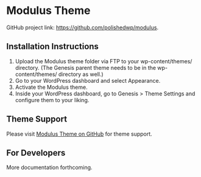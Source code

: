 # Modulus Theme

GitHub project link: https://github.com/polishedwp/modulus.


## Installation Instructions

1. Upload the Modulus theme folder via FTP to your wp-content/themes/ directory. (The Genesis parent theme needs to be in the wp-content/themes/ directory as well.)
2. Go to your WordPress dashboard and select Appearance.
3. Activate the Modulus theme.
4. Inside your WordPress dashboard, go to Genesis > Theme Settings and configure them to your liking.

## Theme Support

Please visit [Modulus Theme on GitHub](https://github.com/polishedwp/modulus/issues) for theme support.

## For Developers

More documentation forthcoming. 